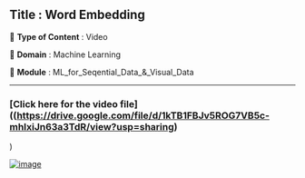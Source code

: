 ## Title : Word Embedding
🔴 **Type of Content** : Video

🔴 **Domain** : Machine Learning

🔴 **Module** : ML_for_Seqential_Data_&_Visual_Data

*********************************************************************

### [Click here for the video file]((https://drive.google.com/file/d/1kTB1FBJv5ROG7VB5c-mhIxiJn63a3TdR/view?usp=sharing)
)

[![image](https://github.com/HastiSutaria/winter-of-contributing/blob/Machine_Learning/Machine_Learning/ML_For_Sequential_Data_%26_Visual_Data/Assets/Word_Embedding.png)](https://drive.google.com/file/d/1kTB1FBJv5ROG7VB5c-mhIxiJn63a3TdR/view?usp=sharing)
